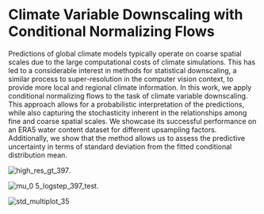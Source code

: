 # Climate Variable Downscaling with Conditional Normalizing Flows

Predictions of global climate models typically operate on coarse spatial scales due to the large computational costs of climate simulations. This has led to a considerable interest in methods for statistical downscaling, a similar process to super-resolution in the computer vision context, to provide more local and regional climate information. In this work, we apply conditional normalizing flows to the task of climate variable downscaling. This approach allows for a probabilistic interpretation of the predictions, while also capturing the stochasticity inherent in the relationships among fine and coarse spatial scales. We showcase its successful performance on an ERA5 water content dataset for different upsampling factors. Additionally, we show that the method allows us to assess the predictive uncertainty in terms of standard deviation from the fitted conditional distribution mean.

![high_res_gt_397](https://github.com/christina-winkler/clim-var-ds-cnf/assets/33231216/06e74758-6f62-4e1f-a06c-0c2200a176ee).

![mu_0 5_logstep_397_test](https://github.com/christina-winkler/clim-var-ds-cnf/assets/33231216/c0969804-0cc5-470a-8616-eeafcfd8eaf1).


![std_multiplot_35](https://github.com/christina-winkler/clim-var-ds-cnf/assets/33231216/16603f04-023d-439f-be55-2d4a45525d41)
